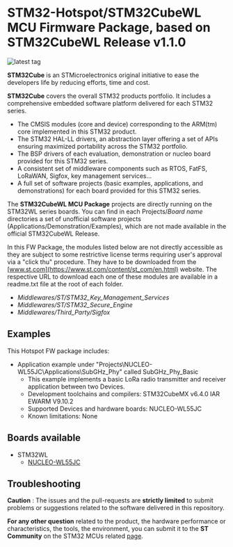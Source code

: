 # STM32-Hotspot/STM32CubeWL MCU Firmware Package, based on STM32CubeWL Release v1.1.0

![latest tag](https://img.shields.io/github/v/tag/STMicroelectronics/STM32CubeWL.svg?color=brightgreen)

**STM32Cube** is an STMicroelectronics original initiative to ease the developers life by reducing efforts, time and cost.

**STM32Cube** covers the overall STM32 products portfolio. It includes a comprehensive embedded software platform delivered for each STM32 series.
   * The CMSIS modules (core and device) corresponding to the ARM(tm) core implemented in this STM32 product.
   * The STM32 HAL-LL drivers, an abstraction layer offering a set of APIs ensuring maximized portability across the STM32 portfolio.
   * The BSP drivers of each evaluation, demonstration or nucleo board provided for this STM32 series.
   * A consistent set of middleware components such as RTOS, FatFS, LoRaWAN, Sigfox, key management services...
   * A full set of software projects (basic examples, applications, and demonstrations) for each board provided for this STM32 series.

The **STM32CubeWL MCU Package** projects are directly running on the STM32WL series boards. You can find in each Projects/*Board name* directories a set of unofficial software projects (Applications/Demonstration/Examples), which are not made available in the official STM32CubeWL Release. 

In this FW Package, the modules listed below are not directly accessible as they are subject to some restrictive license terms requiring user's approval via a "click thu" procedure.
They have to be downloaded from the [www.st.com](https://www.st.com/content/st_com/en.html) website. The respective URL to download each one of these modules are available in a readme.txt file at the root of each folder.
* *Middlewares/ST/STM32_Key_Management_Services*
* *Middlewares/ST/STM32_Secure_Engine*
* *Middlewares/Third_Party/Sigfox*

## Examples

This Hotspot FW package includes:
* Application example under "Projects\NUCLEO-WL55JC\Applications\SubGHz_Phy" called SubGHz_Phy_Basic 
   * This example implements a basic LoRa radio transmitter and receiver application between two Devices.
   * Development toolchains and compilers: STM32CubeMX v6.4.0 IAR EWARM V9.10.2
   * Supported Devices and hardware boards: NUCLEO-WL55JC
   * Known limitations: None

## Boards available

  * STM32WL 
    * [NUCLEO-WL55JC](https://www.st.com/en/evaluation-tools/nucleo-wl55jc.html)

## Troubleshooting

**Caution** : The issues and the pull-requests are **strictly limited** to submit problems or suggestions related to the software delivered in this repository.

**For any other question** related to the product, the hardware performance or characteristics, the tools, the environment, you can submit it to the **ST Community** on the STM32 MCUs related [page](https://community.st.com/s/topic/0TO0X000000BSqSWAW/stm32-mcus).

